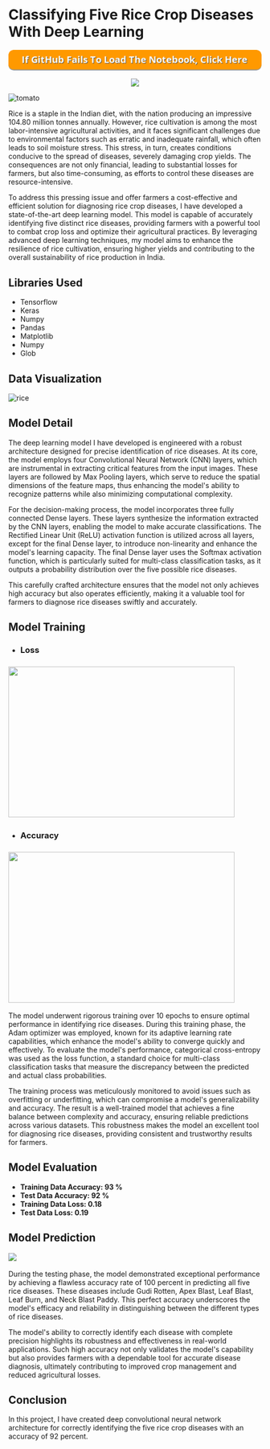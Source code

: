 # Classifying Five Rice Crop Diseases With Deep Learning
<p align="center">
<a href="https://nbviewer.jupyter.org/github/NavinBondade/Classifying-Five-Rice-Crop-Diseases-With-Deep-Learning/blob/main/Rice%20Diseases%20Classification%20and%20Prediction/Notebook/Rice_Leaf_Diseases_Classification_and_Prediction_92_accuracy.ipynb" target="_blank">
  <img align="center"  src="https://github.com/NavinBondade/Distinguishing-Fake-And-Real-News-With-Deep-Learning/blob/main/Graphs/button_if-github-fails-to-load-the-notebook-click-here%20(4).png?raw=true"/>
</a>
</p>


<p align="center">
<a href="https://ricediseasesnavin.herokuapp.com/"  target = "_blank">
  <img align="center"  src="https://github.com/NavinBondade/Identifying-Nine-Tomato-Disease-With-Deep-Learning/blob/main/Tomato%20Disease%20and%20Classification/Graphs%20and%20Pictures/webappbtn.png" height="50" />
</a>
</p>

<img src="https://image.freepik.com/free-photo/rice-blast-disease-rice-diseases-damage-rice-grains-paddy-farms_46178-489.jpg" alt="tomato" width="1000" height="510">
<p>Rice is a staple in the Indian diet, with the nation producing an impressive 104.80 million tonnes annually. However, rice cultivation is among the most labor-intensive agricultural activities, and it faces significant challenges due to environmental factors such as erratic and inadequate rainfall, which often leads to soil moisture stress. This stress, in turn, creates conditions conducive to the spread of diseases, severely damaging crop yields. The consequences are not only financial, leading to substantial losses for farmers, but also time-consuming, as efforts to control these diseases are resource-intensive.

To address this pressing issue and offer farmers a cost-effective and efficient solution for diagnosing rice crop diseases, I have developed a state-of-the-art deep learning model. This model is capable of accurately identifying five distinct rice diseases, providing farmers with a powerful tool to combat crop loss and optimize their agricultural practices. By leveraging advanced deep learning techniques, my model aims to enhance the resilience of rice cultivation, ensuring higher yields and contributing to the overall sustainability of rice production in India.</b></p> 
<h2>Libraries Used</h2>
<ul>
  <li>Tensorflow</li>
  <li>Keras</li>
  <li>Numpy</li>
  <li>Pandas </li>
  <li>Matplotlib</li>
  <li>Numpy</li>
  <li>Glob</li>
</ul>
<h2>Data Visualization</h2>
<img src="https://github.com/NavinBondade/Rice-Leaf-Diseases-Detection-And-Classification/blob/main/Rice%20Diseases%20Classification%20and%20Prediction/Pictures/5%20Rice%20Diseases%20v2.png?raw=true" alt="rice" >
<h2>Model Detail</h2>
<p>
The deep learning model I have developed is engineered with a robust architecture designed for precise identification of rice diseases. At its core, the model employs four Convolutional Neural Network (CNN) layers, which are instrumental in extracting critical features from the input images. These layers are followed by Max Pooling layers, which serve to reduce the spatial dimensions of the feature maps, thus enhancing the model's ability to recognize patterns while also minimizing computational complexity.

For the decision-making process, the model incorporates three fully connected Dense layers. These layers synthesize the information extracted by the CNN layers, enabling the model to make accurate classifications. The Rectified Linear Unit (ReLU) activation function is utilized across all layers, except for the final Dense layer, to introduce non-linearity and enhance the model's learning capacity. The final Dense layer uses the Softmax activation function, which is particularly suited for multi-class classification tasks, as it outputs a probability distribution over the five possible rice diseases.

This carefully crafted architecture ensures that the model not only achieves high accuracy but also operates efficiently, making it a valuable tool for farmers to diagnose rice diseases swiftly and accurately.</p>
<h2>Model Training</h2>
<ul>
  <li><h3>Loss<h3></li>
</ul>
<img src="https://github.com/NavinBondade/Rice-Leaf-Diseases-Detection-And-Classification/blob/main/Rice%20Diseases%20Classification%20and%20Prediction/Graph/loss.png" width="450" height="300">
<ul>
  <li><h3>Accuracy<h3></li>
</ul>
<img src="https://github.com/NavinBondade/Rice-Leaf-Diseases-Detection-And-Classification/blob/main/Rice%20Diseases%20Classification%20and%20Prediction/Graph/accuracy.png" width="450" height="300">
<p>The model underwent rigorous training over 10 epochs to ensure optimal performance in identifying rice diseases. During this training phase, the Adam optimizer was employed, known for its adaptive learning rate capabilities, which enhance the model's ability to converge quickly and effectively. To evaluate the model's performance, categorical cross-entropy was used as the loss function, a standard choice for multi-class classification tasks that measure the discrepancy between the predicted and actual class probabilities.

The training process was meticulously monitored to avoid issues such as overfitting or underfitting, which can compromise a model's generalizability and accuracy. The result is a well-trained model that achieves a fine balance between complexity and accuracy, ensuring reliable predictions across various datasets. This robustness makes the model an excellent tool for diagnosing rice diseases, providing consistent and trustworthy results for farmers.</p>    
<h2>Model Evaluation</h2>
<ul>
  <li><b>Training Data Accuracy: 93 %</b></li>
  <li><b>Test Data Accuracy: 92 %</b></li>
  <li><b>Training Data Loss: 0.18</b></li> 
  <li><b>Test Data Loss: 0.19</b></li> 
</ul>  
<h2>Model Prediction</h2>
<img src="https://github.com/NavinBondade/Rice-Leaf-Diseases-Detection-And-Classification/blob/main/Rice%20Diseases%20Classification%20and%20Prediction/Pictures/5%20Rice%20Diseases%20Prediction.png">
<p>During the testing phase, the model demonstrated exceptional performance by achieving a flawless accuracy rate of 100 percent in predicting all five rice diseases. These diseases include Gudi Rotten, Apex Blast, Leaf Blast, Leaf Burn, and Neck Blast Paddy. This perfect accuracy underscores the model's efficacy and reliability in distinguishing between the different types of rice diseases.

The model's ability to correctly identify each disease with complete precision highlights its robustness and effectiveness in real-world applications. Such high accuracy not only validates the model's capability but also provides farmers with a dependable tool for accurate disease diagnosis, ultimately contributing to improved crop management and reduced agricultural losses.</b></p>  
<h2>Conclusion</h2>
<p>In this project, I have created deep convolutional neural network architecture for correctly identifying the five rice crop diseases with an accuracy of 92 percent. </p>    

